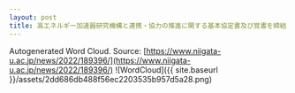 ```yaml
---
layout: post
title: 高エネルギー加速器研究機構と連携・協力の推進に関する基本協定書及び覚書を締結しました
---
```

Autogenerated Word Cloud.
Source\: [https://www.niigata-u.ac.jp/news/2022/189396/](https://www.niigata-u.ac.jp/news/2022/189396/)
![WordCloud]({{ site.baseurl }}/assets/2dd686db488f56ec2203535b957d5a28.png)